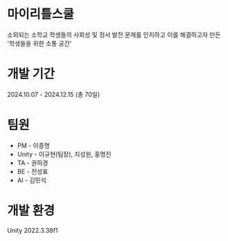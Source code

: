 # 마이리틀스쿨
소외되는 소학교 학생들의 사회성 및 정서 발전 문제를 인지하고 이를 해결하고자 만든 '학생들을 위한 소통 공간'
# 개발 기간
2024.10.07 - 2024.12.15 (총 70일)
# 팀원
- PM - 이종명
- Unity - 이규현(팀장), 지성원, 홍명진
- TA - 권하경
- BE - 전성표
- AI - 김민석
# 개발 환경
Unity 2022.3.38f1
